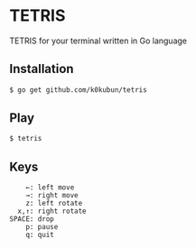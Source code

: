 # TETRIS

TETRIS for your terminal written in Go language

## Installation

```bash
$ go get github.com/k0kubun/tetris
```

## Play

```bash
$ tetris
```

## Keys

```
    ←: left move
    →: right move
    z: left rotate
  x,↑: right rotate
SPACE: drop
    p: pause
    q: quit
```
